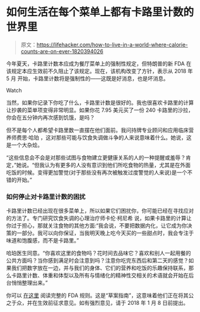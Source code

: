 # 如何生活在每个菜单上都有卡路里计数的世界里

> 原文：<https://lifehacker.com/how-to-live-in-a-world-where-calorie-counts-are-on-ever-1820394026>

今年夏天，卡路里计数本应成为餐厅菜单上的强制性规定，但特朗普的新 FDA 在该规定本应生效前不久阻止了该规定。现在，该机构改变了方针，表示从 2018 年 5 月 开始，卡路里计数将是强制性的——这既是好消息，也是坏消息。

Watch

当然，如果你记录下你吃了什么，卡路里计数是很好的。我也很喜欢卡路里的计算让抄袭的菜单项变得非常明显。如果你花 7.95 美元买了一份 240 卡路里的沙拉，你会在五分钟内再次感到饥饿，是吗？

但不是每个人都希望卡路里数一直摆在他们面前。我问持牌专业顾问和应用临床营养师费思·哈珀 ，这对那些可能与饮食失调做斗争的人来说意味着什么。她说，这是一个大杂烩。

“这些信息会不会是对那些试图与食物建立更健康关系的人的一种提醒或羞辱？肯定，”她说。“但我认为有更多的人没有意识到他们所吃食物的热量，尤其是在外面吃饭的时候。变得更加警觉(对于那些没有再次被触发过度警觉的人来说)是一个不错的开始。”

### 如何停止对卡路里计数的困扰

卡路里计数已经出现在很多菜单上，所以如果它们困扰你，你可能已经在寻找应对的方法了。专门研究饮食失调的心理治疗师卡伦·柯尼希 说，如果卡路里的计算让你过于担心，那就关注食物的其他方面:“我会说，不要把数据内化，让它成为你决策的一部分。我可以向你保证，当我明天晚上吃今天买的一些甜点时，我会专注于味道和饱腹感，而不是卡路里。”

哈珀医生同意。“你喜欢这里的食物吗？花时间去品味它？喜欢和别人一起用餐的公共方面吗？当你感到满足时会注意到吗？注意你吃完东西后和第二天的感觉？如果我们把数字放在一边，并与我们的身体、它们的营养和吃饭的乐趣保持联系，那么卡路里计数、体重和体型以及所有与情绪化的精神性交相关的术语就会开始在后台悄悄整理出来。”

你可以 [在这里](https://www.federalregister.gov/documents/2017/11/09/2017-24246/menu-labeling-supplemental-guidance-for-industry-availability) 阅读完整的 FDA 规则。这是“草案指南”，这意味着他们正在将其公之于众，并在生效前征求意见。如有强烈意见，请于 2018 年 1 月 8 日前提出。